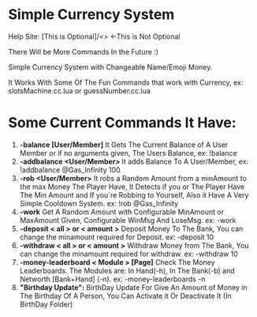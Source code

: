 # Simple Currency System
Help Site: [This is Optional]/<> <-This is Not Optional

There Will be More Commands In the Future :)

Simple Currency System with Changeable Name/Emoji Money.

It Works With Some Of The Fun Commands that work with Currency, ex: slotsMachine.cc.lua or guessNumber.cc.lua

# Some Current Commands It Have:
1. **-balance [User/Member]**
   It Gets The Current Balance of A User Member or if no arguments given, The Users Balance, ex: !balance
1. **-addbalance <User/Member> <Amount>** 
   It adds Balance To A User/Member, ex: !addbalance @Gas_Infinity 100
1. **-rob <User/Member>** 
   It robs a Random Amount from a minAmount to the max Money The Player Have, It Detects if you or The Player Have The Min Amount and If you`re Robbing to Yourself, Also it Have A Very Simple         Cooldown System. ex: !rob @Gas_Infinity
1. **-work** 
   Get A Random Amount with Configurable MinAmount or MaxAmount Given, Configurable WinMsg And LoseMsg. ex: -work
1. **-deposit < all > or < amount >** 
   Deposit Money To The Bank, You can change the minamount required for Deposit. ex: -deposit 10
1. **-withdraw < all > or < amount >** 
   Withdraw Money from The Bank, You can change the minamount required for withdraw. ex: -withdraw 10
1. **-money-leaderboard < Module > [Page]** 
   Check The Money Leaderboards. The Modules are: In Hand(-h), In The Bank(-b) and Networth [Bank+Hand] (-n). ex: -money-leaderboards -n
1. **"Birthday Update":**
   BirthDay Update For Give An Amount of Money in The Birthday Of A Person, You Can Activate it Or Deactivate It (In BirthDay Folder)

